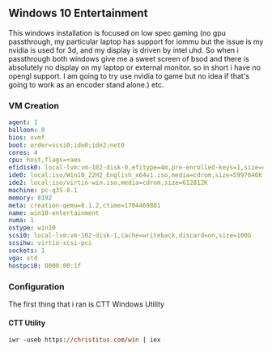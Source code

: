 ## Windows 10 Entertainment 

This windows installation is focused on low spec gaming (no gpu passthrough, my particular laptop has support for iommu but the issue is my nvidia is used for 3d, and my display is driven by intel uhd. So when i passthrough both windows give me a sweet screen of bsod and there is absolutely no display on my laptop or external monitor. so in short i have no opengl support. I am going to try use nvidia to game but no idea if that's going to work as an encoder stand alone.) etc. 

### VM Creation

```yaml
agent: 1
balloon: 0
bios: ovmf
boot: order=scsi0;ide0;ide2;net0
cores: 4
cpu: host,flags=+aes
efidisk0: local-lvm:vm-102-disk-0,efitype=4m,pre-enrolled-keys=1,size=4M
ide0: local:iso/Win10_22H2_English_x64v1.iso,media=cdrom,size=5997046K
ide2: local:iso/virtio-win.iso,media=cdrom,size=612812K
machine: pc-q35-8.1
memory: 8192
meta: creation-qemu=8.1.2,ctime=1704469801
name: win10-entertainment
numa: 1
ostype: win10
scsi0: local-lvm:vm-102-disk-1,cache=writeback,discard=on,size=100G
scsihw: virtio-scsi-pci
sockets: 1
vga: std
hostpci0: 0000:00:1f
```

### Configuration

The first thing that i ran is CTT Windows Utility

#### CTT Utility

```ps
iwr -useb https://christitus.com/win | iex
```

